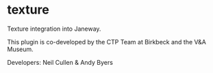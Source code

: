 # texture
Texture integration into Janeway.

This plugin is co-developed by the CTP Team at Birkbeck and the V&A Museum.

Developers: Neil Cullen & Andy Byers
